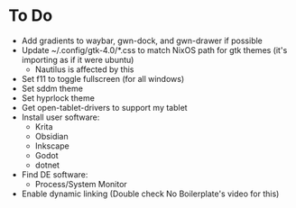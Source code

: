 # To Do

- Add gradients to waybar, gwn-dock, and gwn-drawer if possible
- Update ~/.config/gtk-4.0/*.css to match NixOS path for gtk themes (it's importing as if it were ubuntu)
    - Nautilus is affected by this
- Set f11 to toggle fullscreen (for all windows)
- Set sddm theme
- Set hyprlock theme
- Get open-tablet-drivers to support my tablet
- Install user software:
    - Krita
    - Obsidian
    - Inkscape
    - Godot
    - dotnet
- Find DE software:
    - Process/System Monitor
- Enable dynamic linking (Double check No Boilerplate's video for this)